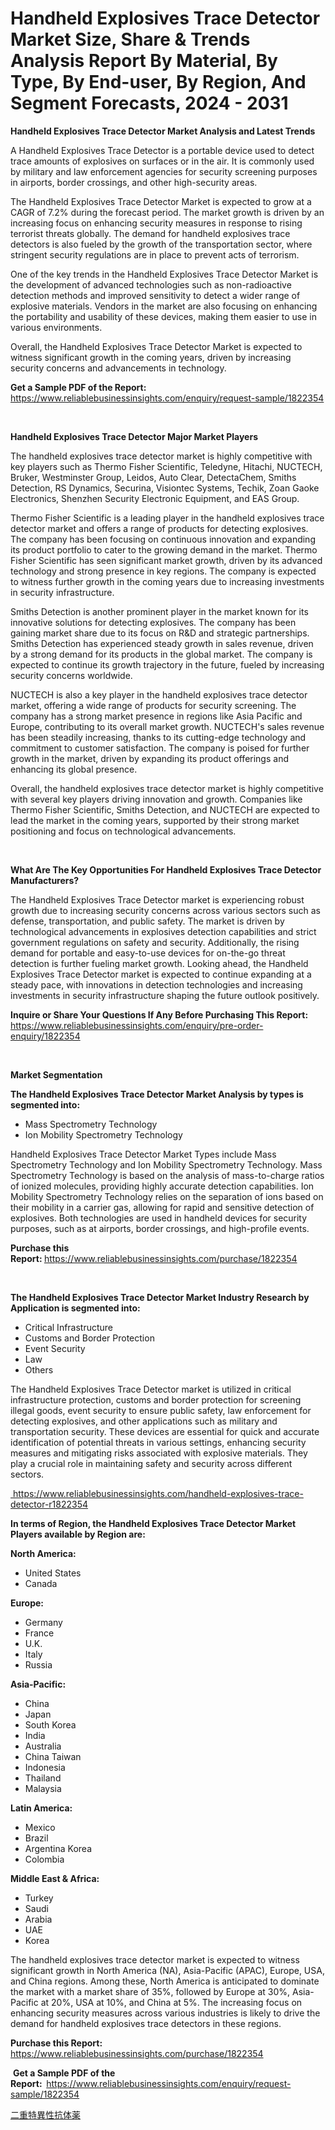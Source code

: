 <p><h1>Handheld Explosives Trace Detector Market Size, Share & Trends Analysis Report By Material, By Type, By End-user, By Region, And Segment Forecasts, 2024 - 2031</h1></p><p><strong>Handheld Explosives Trace Detector Market Analysis and Latest Trends</strong></p>
<p><p>A Handheld Explosives Trace Detector is a portable device used to detect trace amounts of explosives on surfaces or in the air. It is commonly used by military and law enforcement agencies for security screening purposes in airports, border crossings, and other high-security areas.</p><p>The Handheld Explosives Trace Detector Market is expected to grow at a CAGR of 7.2% during the forecast period. The market growth is driven by an increasing focus on enhancing security measures in response to rising terrorist threats globally. The demand for handheld explosives trace detectors is also fueled by the growth of the transportation sector, where stringent security regulations are in place to prevent acts of terrorism.</p><p>One of the key trends in the Handheld Explosives Trace Detector Market is the development of advanced technologies such as non-radioactive detection methods and improved sensitivity to detect a wider range of explosive materials. Vendors in the market are also focusing on enhancing the portability and usability of these devices, making them easier to use in various environments.</p><p>Overall, the Handheld Explosives Trace Detector Market is expected to witness significant growth in the coming years, driven by increasing security concerns and advancements in technology.</p></p>
<p><strong>Get a Sample PDF of the Report:&nbsp;</strong> <a href="https://www.reliablebusinessinsights.com/enquiry/request-sample/1822354">https://www.reliablebusinessinsights.com/enquiry/request-sample/1822354</a></p>
<p>&nbsp;</p>
<p><strong>Handheld Explosives Trace Detector Major Market Players</strong></p>
<p><p>The handheld explosives trace detector market is highly competitive with key players such as Thermo Fisher Scientific, Teledyne, Hitachi, NUCTECH, Bruker, Westminster Group, Leidos, Auto Clear, DetectaChem, Smiths Detection, RS Dynamics, Securina, Visiontec Systems, Techik, Zoan Gaoke Electronics, Shenzhen Security Electronic Equipment, and EAS Group.</p><p>Thermo Fisher Scientific is a leading player in the handheld explosives trace detector market and offers a range of products for detecting explosives. The company has been focusing on continuous innovation and expanding its product portfolio to cater to the growing demand in the market. Thermo Fisher Scientific has seen significant market growth, driven by its advanced technology and strong presence in key regions. The company is expected to witness further growth in the coming years due to increasing investments in security infrastructure.</p><p>Smiths Detection is another prominent player in the market known for its innovative solutions for detecting explosives. The company has been gaining market share due to its focus on R&D and strategic partnerships. Smiths Detection has experienced steady growth in sales revenue, driven by a strong demand for its products in the global market. The company is expected to continue its growth trajectory in the future, fueled by increasing security concerns worldwide.</p><p>NUCTECH is also a key player in the handheld explosives trace detector market, offering a wide range of products for security screening. The company has a strong market presence in regions like Asia Pacific and Europe, contributing to its overall market growth. NUCTECH's sales revenue has been steadily increasing, thanks to its cutting-edge technology and commitment to customer satisfaction. The company is poised for further growth in the market, driven by expanding its product offerings and enhancing its global presence.</p><p>Overall, the handheld explosives trace detector market is highly competitive with several key players driving innovation and growth. Companies like Thermo Fisher Scientific, Smiths Detection, and NUCTECH are expected to lead the market in the coming years, supported by their strong market positioning and focus on technological advancements.</p></p>
<p>&nbsp;</p>
<p><strong>What Are The Key Opportunities For Handheld Explosives Trace Detector Manufacturers?</strong></p>
<p><p>The Handheld Explosives Trace Detector market is experiencing robust growth due to increasing security concerns across various sectors such as defense, transportation, and public safety. The market is driven by technological advancements in explosives detection capabilities and strict government regulations on safety and security. Additionally, the rising demand for portable and easy-to-use devices for on-the-go threat detection is further fueling market growth. Looking ahead, the Handheld Explosives Trace Detector market is expected to continue expanding at a steady pace, with innovations in detection technologies and increasing investments in security infrastructure shaping the future outlook positively.</p></p>
<p><strong>Inquire or Share Your Questions If Any Before Purchasing This Report:</strong> <a href="https://www.reliablebusinessinsights.com/enquiry/pre-order-enquiry/1822354">https://www.reliablebusinessinsights.com/enquiry/pre-order-enquiry/1822354</a></p>
<p>&nbsp;</p>
<p><strong>Market Segmentation</strong></p>
<p><strong>The Handheld Explosives Trace Detector Market Analysis by types is segmented into:</strong></p>
<p><ul><li>Mass Spectrometry Technology</li><li>Ion Mobility Spectrometry Technology</li></ul></p>
<p><p>Handheld Explosives Trace Detector Market Types include Mass Spectrometry Technology and Ion Mobility Spectrometry Technology. Mass Spectrometry Technology is based on the analysis of mass-to-charge ratios of ionized molecules, providing highly accurate detection capabilities. Ion Mobility Spectrometry Technology relies on the separation of ions based on their mobility in a carrier gas, allowing for rapid and sensitive detection of explosives. Both technologies are used in handheld devices for security purposes, such as at airports, border crossings, and high-profile events.</p></p>
<p><strong>Purchase this Report:&nbsp;</strong><a href="https://www.reliablebusinessinsights.com/purchase/1822354">https://www.reliablebusinessinsights.com/purchase/1822354</a></p>
<p>&nbsp;</p>
<p><strong>The Handheld Explosives Trace Detector Market Industry Research by Application is segmented into:</strong></p>
<p><ul><li>Critical Infrastructure</li><li>Customs and Border Protection</li><li>Event Security</li><li>Law</li><li>Others</li></ul></p>
<p><p>The Handheld Explosives Trace Detector market is utilized in critical infrastructure protection, customs and border protection for screening illegal goods, event security to ensure public safety, law enforcement for detecting explosives, and other applications such as military and transportation security. These devices are essential for quick and accurate identification of potential threats in various settings, enhancing security measures and mitigating risks associated with explosive materials. They play a crucial role in maintaining safety and security across different sectors.</p></p>
<p><a href="https://www.reliablebusinessinsights.com/handheld-explosives-trace-detector-r1822354">&nbsp;https://www.reliablebusinessinsights.com/handheld-explosives-trace-detector-r1822354</a></p>
<p><strong>In terms of Region, the Handheld Explosives Trace Detector Market Players available by Region are:</strong></p>
<p>
    <p> <strong> North America: </strong>
        <ul>
            <li>United States</li>
            <li>Canada</li>
        </ul>
        </p> 
    <p> <strong> Europe: </strong>
        <ul>
            <li>Germany</li>
            <li>France</li>
            <li>U.K.</li>
            <li>Italy</li>
            <li>Russia</li>
        </ul>
        </p> 
    <p> <strong> Asia-Pacific: </strong>
        <ul>
            <li>China</li>
            <li>Japan</li>
            <li>South Korea</li>
            <li>India</li>
            <li>Australia</li>
            <li>China Taiwan</li>
            <li>Indonesia</li>
            <li>Thailand</li>
            <li>Malaysia</li>
        </ul>
        </p> 
    <p> <strong> Latin America: </strong>
        <ul>
            <li>Mexico</li>
            <li>Brazil</li>
            <li>Argentina Korea</li>
            <li>Colombia</li>
        </ul>
        </p> 
    <p> <strong> Middle East & Africa: </strong>
        <ul>
            <li>Turkey</li>
            <li>Saudi</li>
            <li>Arabia</li>
            <li>UAE</li>
            <li>Korea</li>
        </ul>
    </p>
    </p>
<p><p>The handheld explosives trace detector market is expected to witness significant growth in North America (NA), Asia-Pacific (APAC), Europe, USA, and China regions. Among these, North America is anticipated to dominate the market with a market share of 35%, followed by Europe at 30%, Asia-Pacific at 20%, USA at 10%, and China at 5%. The increasing focus on enhancing security measures across various industries is likely to drive the demand for handheld explosives trace detectors in these regions.</p></p>
<p><strong>Purchase this Report: </strong><a href="https://www.reliablebusinessinsights.com/purchase/1822354">https://www.reliablebusinessinsights.com/purchase/1822354</a></p>
<p>&nbsp;<strong>Get a Sample PDF of the Report:&nbsp;&nbsp;</strong><a href="https://www.reliablebusinessinsights.com/enquiry/request-sample/1822354">https://www.reliablebusinessinsights.com/enquiry/request-sample/1822354</a></p>
<p><strong></strong></p>
<p><p><a href="https://github.com/moulafa/Market-Research-Report-List-2/blob/main/2202620163225.md">二重特異性抗体薬</a></p></p>